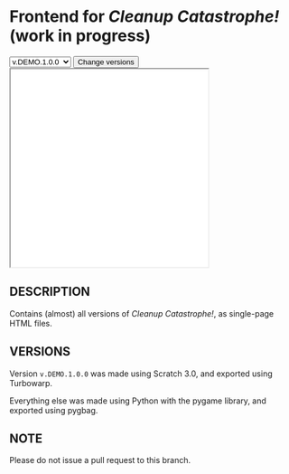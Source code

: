# Frontend for _Cleanup Catastrophe!_ (work in progress)
<select id="selectVer">
  <option value="?">v.DEMO.1.0.0</option>
  <option value="?">v.ALPHA.1.0.0</option>
  <option value="?">v.ALPHA.0.5.0</option>
</select>
<button onClick="changeGame();">Change versions</button>
<iframe src="not yet" id="game" style="aspect-ratio: 1/1; height: auto; width: 25em;"></iframe>

## DESCRIPTION
Contains (almost) all versions of _Cleanup Catastrophe!_, as single-page HTML files.

## VERSIONS
Version `v.DEMO.1.0.0` was made using Scratch 3.0, and exported using Turbowarp.

Everything else was made using Python with the pygame library, and exported using pygbag.

## NOTE
Please do not issue a pull request to this branch.

<script src="https://cdn.jsdelivr.net/npm/darkmode-js@1.5.7/lib/darkmode-js.min.js"></script>
<script>
  document.getElementsByClassName('container-lg px-3 my-5 markdown-body')[0].removeChild(document.getElementsByTagName('h1')[0]);
  document.head.innerHTML += '<link rel="shortcut icon" type="image/x-icon" href="/Cleanup-Catastrophe/icon.ico">';

  function changeGame() {
    var e = document.getElementById("selectVer");
    document.getElementById("game").src = e.options[e.selectedIndex].value;
  }
  
  function addDarkmodeWidget() {
    new Darkmode().showWidget();
  }
  window.addEventListener('load', addDarkmodeWidget);

  document.getElementsByClassName('darkmode-toggle')[0].textContent = '🌓';
</script>
